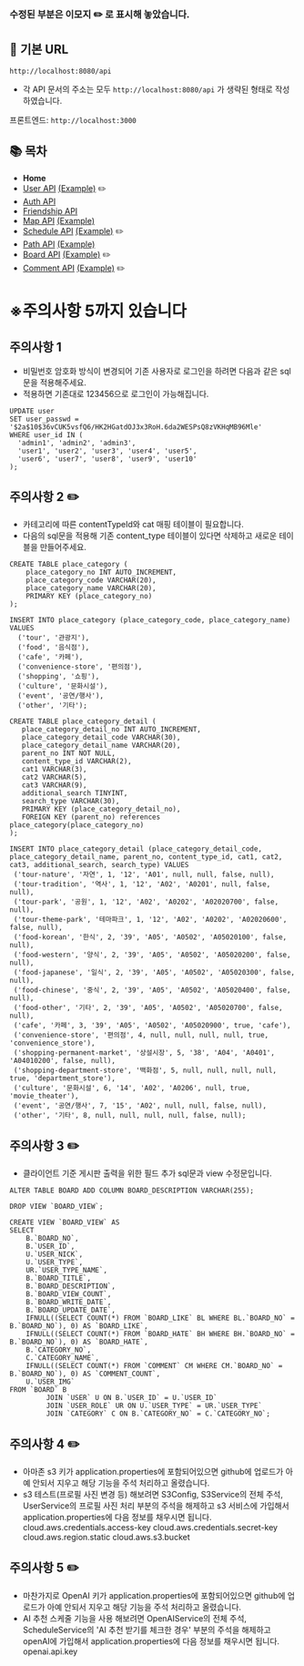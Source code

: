 ### 수정된 부분은 이모지 ✏️ 로 표시해 놓았습니다.

## 🚀 기본 URL

`http://localhost:8080/api`
- 각 API 문서의 주소는 모두 `http://localhost:8080/api` 가 생략된 형태로 작성하였습니다.

프론트엔드: `http://localhost:3000`

## 📚 목차
- **Home**
- [User API](docs/UserAPI.md) [(Example)](docs/UserAPIDetail.md) ✏️
- [Auth API](docs/AuthAPI.md)
- [Friendship API](docs/FriendshipAPI.md)
- [Map API](docs/MapAPI.md) [(Example)](docs/MapAPIDetail.md)
- [Schedule API](docs/ScheduleAPI.md) [(Example)](docs/ScheduleAPIDetail.md) ✏️
- [Path API](docs/PathAPI.md) [(Example)](docs/PathAPIDetail.md)
- [Board API](docs/BoardAPI.md) [(Example)](docs/BoardAPIDetail.md) ✏️
- [Comment API](docs/CommentAPI.md) [(Example)](docs/CommentAPIDetail.md) ✏️

# ※주의사항 5까지 있습니다

## 주의사항 1
- 비밀번호 암호화 방식이 변경되어 기존 사용자로 로그인을 하려면 다음과 같은 sql문을 적용해주세요.
- 적용하면 기존대로 123456으로 로그인이 가능해집니다.
```mysql
UPDATE user
SET user_passwd = '$2a$10$36vCUK5vsfQ6/HK2HGatdOJ3x3RoH.6da2WESPsQ8zVKHqMB96Mle'
WHERE user_id IN (
  'admin1', 'admin2', 'admin3',
  'user1', 'user2', 'user3', 'user4', 'user5',
  'user6', 'user7', 'user8', 'user9', 'user10'
);
```

## 주의사항 2 ✏️
- 카테고리에 따른 contentTypeId와 cat 매핑 테이블이 필요합니다.
- 다음의 sql문을 적용해 기존 content_type 테이블이 있다면 삭제하고 새로운 테이블을 만들어주세요.
```mysql
CREATE TABLE place_category (
    place_category_no INT AUTO_INCREMENT,
    place_category_code VARCHAR(20),
    place_category_name VARCHAR(20),
    PRIMARY KEY (place_category_no)
);

INSERT INTO place_category (place_category_code, place_category_name) VALUES
  ('tour', '관광지'),
  ('food', '음식점'),
  ('cafe', '카페'),
  ('convenience-store', '편의점'),
  ('shopping', '쇼핑'),
  ('culture', '문화시설'),
  ('event', '공연/행사'),
  ('other', '기타');

CREATE TABLE place_category_detail (
   place_category_detail_no INT AUTO_INCREMENT,
   place_category_detail_code VARCHAR(30),
   place_category_detail_name VARCHAR(20),
   parent_no INT NOT NULL,
   content_type_id VARCHAR(2),
   cat1 VARCHAR(3),
   cat2 VARCHAR(5),
   cat3 VARCHAR(9),
   additional_search TINYINT,
   search_type VARCHAR(30),
   PRIMARY KEY (place_category_detail_no),
   FOREIGN KEY (parent_no) references place_category(place_category_no)
);

INSERT INTO place_category_detail (place_category_detail_code, place_category_detail_name, parent_no, content_type_id, cat1, cat2, cat3, additional_search, search_type) VALUES
 ('tour-nature', '자연', 1, '12', 'A01', null, null, false, null),
 ('tour-tradition', '역사', 1, '12', 'A02', 'A0201', null, false, null),
 ('tour-park', '공원', 1, '12', 'A02', 'A0202', 'A02020700', false, null),
 ('tour-theme-park', '테마파크', 1, '12', 'A02', 'A0202', 'A02020600', false, null),
 ('food-korean', '한식', 2, '39', 'A05', 'A0502', 'A05020100', false, null),
 ('food-western', '양식', 2, '39', 'A05', 'A0502', 'A05020200', false, null),
 ('food-japanese', '일식', 2, '39', 'A05', 'A0502', 'A05020300', false, null),
 ('food-chinese', '중식', 2, '39', 'A05', 'A0502', 'A05020400', false, null),
 ('food-other', '기타', 2, '39', 'A05', 'A0502', 'A05020700', false, null),
 ('cafe', '카페', 3, '39', 'A05', 'A0502', 'A05020900', true, 'cafe'),
 ('convenience-store', '편의점', 4, null, null, null, null, true, 'convenience_store'),
 ('shopping-permanent-market', '상설시장', 5, '38', 'A04', 'A0401', 'A04010200', false, null),
 ('shopping-department-store', '백화점', 5, null, null, null, null, true, 'department_store'),
 ('culture', '문화시설', 6, '14', 'A02', 'A0206', null, true, 'movie_theater'),
 ('event', '공연/행사', 7, '15', 'A02', null, null, false, null),
 ('other', '기타', 8, null, null, null, null, false, null);
```

## 주의사항 3 ✏️
- 클라이언트 기준 게시판 출력을 위한 필드 추가 sql문과 view 수정문입니다.
```mysql
ALTER TABLE BOARD ADD COLUMN BOARD_DESCRIPTION VARCHAR(255);

DROP VIEW `BOARD_VIEW`;

CREATE VIEW `BOARD_VIEW` AS
SELECT
    B.`BOARD_NO`,
    B.`USER_ID`,
    U.`USER_NICK`,
    U.`USER_TYPE`,
    UR.`USER_TYPE_NAME`,
    B.`BOARD_TITLE`,
    B.`BOARD_DESCRIPTION`,
    B.`BOARD_VIEW_COUNT`,
    B.`BOARD_WRITE_DATE`,
    B.`BOARD_UPDATE_DATE`,
    IFNULL((SELECT COUNT(*) FROM `BOARD_LIKE` BL WHERE BL.`BOARD_NO` = B.`BOARD_NO`), 0) AS `BOARD_LIKE`,
    IFNULL((SELECT COUNT(*) FROM `BOARD_HATE` BH WHERE BH.`BOARD_NO` = B.`BOARD_NO`), 0) AS `BOARD_HATE`,
    B.`CATEGORY_NO`,
    C.`CATEGORY_NAME`,
    IFNULL((SELECT COUNT(*) FROM `COMMENT` CM WHERE CM.`BOARD_NO` = B.`BOARD_NO`), 0) AS `COMMENT_COUNT`,
    U.`USER_IMG`
FROM `BOARD` B
         JOIN `USER` U ON B.`USER_ID` = U.`USER_ID`
         JOIN `USER_ROLE` UR ON U.`USER_TYPE` = UR.`USER_TYPE`
         JOIN `CATEGORY` C ON B.`CATEGORY_NO` = C.`CATEGORY_NO`;
```

## 주의사항 4 ✏️
- 아마존 s3 키가 application.properties에 포함되어있으면 github에 업로드가 아예 안되서 지우고 해당 기능을 주석 처리하고 올렸습니다.
- s3 테스트(프로필 사진 변경 등) 해보려면 S3Config, S3Service의 전체 주석, UserService의 프로필 사진 처리 부분의 주석을 해제하고 s3 서비스에 가입해서 application.properties에 다음 정보를 채우시면 됩니다.  
cloud.aws.credentials.access-key
cloud.aws.credentials.secret-key
cloud.aws.region.static 
cloud.aws.s3.bucket

## 주의사항 5 ✏️
- 마찬가지로 OpenAI 키가 application.properties에 포함되어있으면 github에 업로드가 아예 안되서 지우고 해당 기능을 주석 처리하고 올렸습니다.
- AI 추천 스케줄 기능을 사용 해보려면 OpenAIService의 전체 주석, ScheduleService의 'AI 추천 받기를 체크한 경우' 부분의 주석을 해제하고 openAI에 가입해서 application.properties에 다음 정보를 채우시면 됩니다.  
  openai.api.key